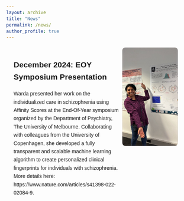 ```yaml
---
layout: archive
title: "News"
permalink: /news/
author_profile: true
---
```


<!DOCTYPE html>
<html lang="en">
<head>
    <meta charset="UTF-8">
    <meta name="viewport" content="width=device-width, initial-scale=1.0">
    <title>Warda Syeda - News</title>
    <style>
        .container {
            display: flex;
            align-items: flex-start;
            margin: 20px;
            font-family: Arial, sans-serif;
        }
        .photo {
            margin-right: 20px;
        }
        .photo img {
            max-width: 150px;
            height: auto;
            border-radius: 8px;
        }
        .text {
            max-width: 600px;
            line-height: 1.6;
        }
    </style>
</head>
<body>
    <div class="container">
        <div class="text">
            <h2>December 2024: EOY Symposium Presentation</h2>
            <p>Warda presented her work on the individualized care in schizophrenia using Affinity Scores at the End-Of-Year symposium organized by the Department of Psychiatry, The University of Melbourne. Collaborating with colleagues from the University of Copenhagen, she developed a fully transparent and scalable machine learning algorithm to create personalized clinical fingerprints for individuals with schizophrenia. More details here: https://www.nature.com/articles/s41398-022-02084-9.</p>
        </div>
        <div class="photo">
            <img src="/images/warda_DoP_2024.jpeg" alt="Warda Syeda presenting at the symposium" width="200" height="400">
        </div>
    </div>
</body>
</html>


